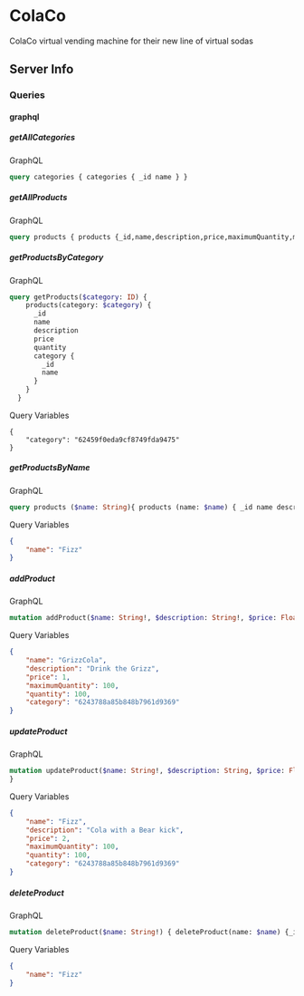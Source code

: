 # ColaCo
ColaCo virtual vending machine for their new line of virtual sodas

## Server Info
### Queries
#### graphql

##### getAllCategories

GraphQL
```GraphQL
query categories { categories { _id name } }
```

##### getAllProducts

GraphQL
```GraphQL
query products { products {_id,name,description,price,maximumQuantity,maximumQuantity,category{_id,name}} }
```

##### getProductsByCategory

GraphQL
```GraphQL
query getProducts($category: ID) {
    products(category: $category) {
      _id
      name
      description
      price
      quantity
      category {
        _id
        name
      }
    }
  }
```

Query Variables
```
{
	"category": "62459f0eda9cf8749fda9475"
}
```

##### getProductsByName

GraphQL
```GraphQL
query products ($name: String){ products (name: $name) { _id name description price maximumQuantity quantity category{_id name} } }
```

Query Variables
```JSON
{
	"name": "Fizz"
}
```
##### addProduct

GraphQL
```GraphQL
mutation addProduct($name: String!, $description: String!, $price: Float!, $maximumQuantity: Int!, $quantity: Int!, $category: ID!) { addProduct(name: $name, description: $description, price: $price, maximumQuantity: $maximumQuantity, quantity: $quantity, category: $category) {_id,name,description,price,maximumQuantity,maximumQuantity,category{_id,name}}}
```

Query Variables
```JSON
{
	"name": "GrizzCola",
	"description": "Drink the Grizz",
	"price": 1,
	"maximumQuantity": 100,
	"quantity": 100,
	"category": "6243788a85b848b7961d9369"
}
```

##### updateProduct

GraphQL
```GraphQL
mutation updateProduct($name: String!, $description: String, $price: Float, $maximumQuantity: Int, $quantity: Int, $category: ID) { updateProduct(name: $name, description: $description, price: $price, maximumQuantity: $maximumQuantity, quantity: $quantity, category: $category) {_id,name,description,price,maximumQuantity,maximumQuantity,category{_id,name}}
}
```

Query Variables
```JSON
{
	"name": "Fizz",
	"description": "Cola with a Bear kick",
	"price": 2,
	"maximumQuantity": 100,
	"quantity": 100,
	"category": "6243788a85b848b7961d9369"
}
```

##### deleteProduct

GraphQL
```GraphQL
mutation deleteProduct($name: String!) { deleteProduct(name: $name) {_id,name,description,price,maximumQuantity,maximumQuantity,category{_id,name}}}
```

Query Variables
```JSON
{
	"name": "Fizz"
}
```


